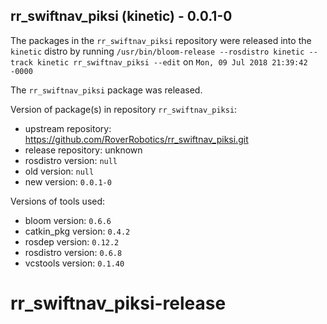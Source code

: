 ## rr_swiftnav_piksi (kinetic) - 0.0.1-0

The packages in the `rr_swiftnav_piksi` repository were released into the `kinetic` distro by running `/usr/bin/bloom-release --rosdistro kinetic --track kinetic rr_swiftnav_piksi --edit` on `Mon, 09 Jul 2018 21:39:42 -0000`

The `rr_swiftnav_piksi` package was released.

Version of package(s) in repository `rr_swiftnav_piksi`:

- upstream repository: https://github.com/RoverRobotics/rr_swiftnav_piksi.git
- release repository: unknown
- rosdistro version: `null`
- old version: `null`
- new version: `0.0.1-0`

Versions of tools used:

- bloom version: `0.6.6`
- catkin_pkg version: `0.4.2`
- rosdep version: `0.12.2`
- rosdistro version: `0.6.8`
- vcstools version: `0.1.40`


# rr_swiftnav_piksi-release